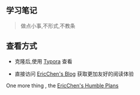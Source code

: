 ## 学习笔记

> 做点小事,不形式,不教条

## 查看方式

- 克隆后,使用 [Typora](https://www.typora.io/) 查看

- 直接访问 [EricChen's Blog](http://eccto.cn/) 获取更加友好的阅读体验

One more thing , the [EricChen's Humble Plans](eric-chen-humble-plans.md)

